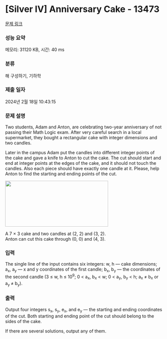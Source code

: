 # [Silver IV] Anniversary Cake - 13473 

[문제 링크](https://www.acmicpc.net/problem/13473) 

### 성능 요약

메모리: 31120 KB, 시간: 40 ms

### 분류

해 구성하기, 기하학

### 제출 일자

2024년 2월 18일 10:43:15

### 문제 설명

<p>Two students, Adam and Anton, are celebrating two-year anniversary of not passing their Math Logic exam. After very careful search in a local supermarket, they bought a rectangular cake with integer dimensions and two candles.</p>

<p>Later in the campus Adam put the candles into different integer points of the cake and gave a knife to Anton to cut the cake. The cut should start and end at integer points at the edges of the cake, and it should not touch the candles. Also each piece should have exactly one candle at it. Please, help Anton to find the starting and ending points of the cut.</p>

<p><img alt="" src="https://onlinejudgeimages.s3.amazonaws.com/problem/13473/%EC%8A%A4%ED%81%AC%EB%A6%B0%EC%83%B7%202016-11-01%20%EC%98%A4%ED%9B%84%202.30.49.png" style="height:147px; width:330px"></p>

<p>A 7 × 3 cake and two candles at (2, 2) and (3, 2).<br>
Anton can cut this cake through (0, 0) and (4, 3).</p>

### 입력 

 <p>The single line of the input contains six integers: w, h — cake dimensions; a<sub>x</sub>, a<sub>y</sub> — x and y coordinates of the first candle; b<sub>x</sub>, b<sub>y</sub> — the coordinates of the second candle (3 ≤ w, h ≤ 10<sup>9</sup>; 0 < a<sub>x</sub>, b<sub>x</sub> < w; 0 < a<sub>y</sub>, b<sub>y</sub> < h; a<sub>x</sub> ≠ b<sub>x</sub> or a<sub>y </sub>≠ b<sub>y</sub>).</p>

### 출력 

 <p>Output four integers s<sub>x</sub>, s<sub>y</sub>, e<sub>x</sub>, and e<sub>y</sub> — the starting and ending coordinates of the cut. Both starting and ending point of the cut should belong to the sides of the cake.</p>

<p>If there are several solutions, output any of them.</p>

